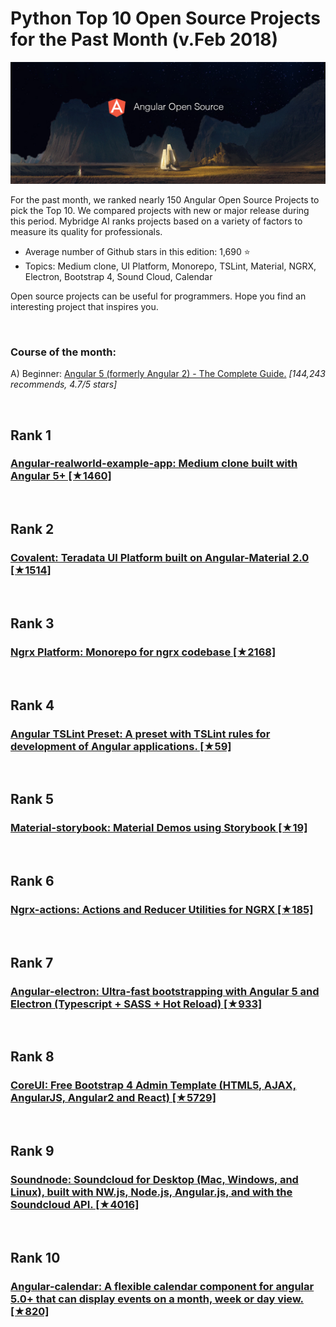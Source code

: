 # Python Top 10 Open Source Projects for the Past Month (v.Feb 2018)

<img src="feb-angular-open-source.png" width="800" alt="Mybridge"></a>

For the past month, we ranked nearly 150 Angular Open Source Projects to pick the Top 10. 
We compared projects with new or major release during this period. Mybridge AI ranks projects based on a variety of factors to measure its quality for professionals.

* Average number of Github stars in this edition: 1,690 ⭐️
* Topics: Medium clone, UI Platform, Monorepo, TSLint, Material, NGRX, Electron, Bootstrap 4, Sound Cloud, Calendar

Open source projects can be useful for programmers. Hope you find an interesting project that inspires you.

<br>

### Course of the month:

A) Beginner: [Angular 5 (formerly Angular 2) - The Complete Guide.](http://bit.ly/2D82uW8) _[144,243 recommends, 4.7/5 stars]_

<br>

## Rank 1
### [Angular-realworld-example-app: Medium clone built with Angular 5+ [★1460]](https://github.com/gothinkster/angular-realworld-example-app?utm_source=mybridge&utm_medium=blog&utm_campaign=read_more)


<br>

## Rank 2
### [Covalent: Teradata UI Platform built on Angular-Material 2.0 [★1514]](https://github.com/teradata/covalent?utm_source=mybridge&utm_medium=blog&utm_campaign=read_more)


<br>

## Rank 3
### [Ngrx Platform: Monorepo for ngrx codebase [★2168]](https://github.com/ngrx/platform?utm_source=mybridge&utm_medium=blog&utm_campaign=read_more)


<br>

## Rank 4
### [Angular TSLint Preset: A preset with TSLint rules for development of Angular applications. [★59]](https://github.com/mgechev/tslint-angular?utm_source=mybridge&utm_medium=blog&utm_campaign=read_more)


<br>

## Rank 5
### [Material-storybook: Material Demos using Storybook [★19]](https://github.com/amcdnl/material-storybook?utm_source=mybridge&utm_medium=blog&utm_campaign=read_more)


<br>

## Rank 6
### [Ngrx-actions: Actions and Reducer Utilities for NGRX [★185]](https://github.com/amcdnl/ngrx-actions?utm_source=mybridge&utm_medium=blog&utm_campaign=read_more)


<br>

## Rank 7
### [Angular-electron: Ultra-fast bootstrapping with Angular 5 and Electron (Typescript + SASS + Hot Reload) [★933]](https://github.com/maximegris/angular-electron?utm_source=mybridge&utm_medium=blog&utm_campaign=read_more)


<br>

## Rank 8
### [CoreUI: Free Bootstrap 4 Admin Template (HTML5, AJAX, AngularJS, Angular2 and React) [★5729]](https://github.com/mrholek/CoreUI-Free-Bootstrap-Admin-Template?utm_source=mybridge&utm_medium=blog&utm_campaign=read_more)


<br>

## Rank 9
### [Soundnode: Soundcloud for Desktop (Mac, Windows, and Linux), built with NW.js, Node.js, Angular.js, and with the Soundcloud API. [★4016]](https://github.com/Soundnode/soundnode-app?utm_source=mybridge&utm_medium=blog&utm_campaign=read_more)


<br>

## Rank 10
### [Angular-calendar: A flexible calendar component for angular 5.0+ that can display events on a month, week or day view. [★820]](https://github.com/mattlewis92/angular-calendar?utm_source=mybridge&utm_medium=blog&utm_campaign=read_more)
